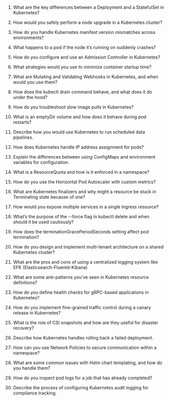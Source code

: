 



1. What are the key differences between a Deployment and a StatefulSet in Kubernetes?

2. How would you safely perform a node upgrade in a Kubernetes cluster?

3. How do you handle Kubernetes manifest version mismatches across environments?

4. What happens to a pod if the node it’s running on suddenly crashes?

5. How do you configure and use an Admission Controller in Kubernetes?

6. What strategies would you use to minimize container startup time?

7. What are Mutating and Validating Webhooks in Kubernetes, and when would you use them?

8. How does the kubectl drain command behave, and what does it do under the hood?

9. How do you troubleshoot slow image pulls in Kubernetes?

10. What is an emptyDir volume and how does it behave during pod restarts?

11. Describe how you would use Kubernetes to run scheduled data pipelines.

12. How does Kubernetes handle IP address assignment for pods?

13. Explain the differences between using ConfigMaps and environment variables for configuration.

14. What is a ResourceQuota and how is it enforced in a namespace?

15. How do you use the Horizontal Pod Autoscaler with custom metrics?

16. What are Kubernetes finalizers and why might a resource be stuck in Terminating state because of one?

17. How would you expose multiple services in a single Ingress resource?

18. What’s the purpose of the --force flag in kubectl delete and when should it be used cautiously?

19. How does the terminationGracePeriodSeconds setting affect pod termination?

20. How do you design and implement multi-tenant architecture on a shared Kubernetes cluster?

21. What are the pros and cons of using a centralized logging system like EFK (Elasticsearch-Fluentd-Kibana)

22. What are some anti-patterns you've seen in Kubernetes resource definitions?

23. How do you define health checks for gRPC-based applications in Kubernetes?

24. How do you implement fine-grained traffic control during a canary release in Kubernetes?

25. What is the role of CSI snapshots and how are they useful for disaster recovery?

26. Describe how Kubernetes handles rolling back a failed deployment.

27. How can you use Network Policies to secure communication within a namespace?

28. What are some common issues with Helm chart templating, and how do you handle them?

29. How do you inspect pod logs for a job that has already completed?

30. Describe the process of configuring Kubernetes audit logging for compliance tracking.
